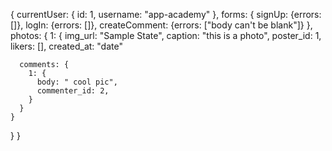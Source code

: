 {
  currentUser: {
    id: 1,
    username: "app-academy"
  },
  forms: {
    signUp: {errors: []},
    logIn: {errors: []},
    createComment: {errors: ["body can't be blank"]}
  },
  photos: {
    1: {
      img_url: "Sample State",
      caption: "this is a photo",
      poster_id: 1,
      likers: [],
      created_at: "date"

      comments: {
        1: {
          body: " cool pic",
          commenter_id: 2,
        }
      }
    }
  }
}
